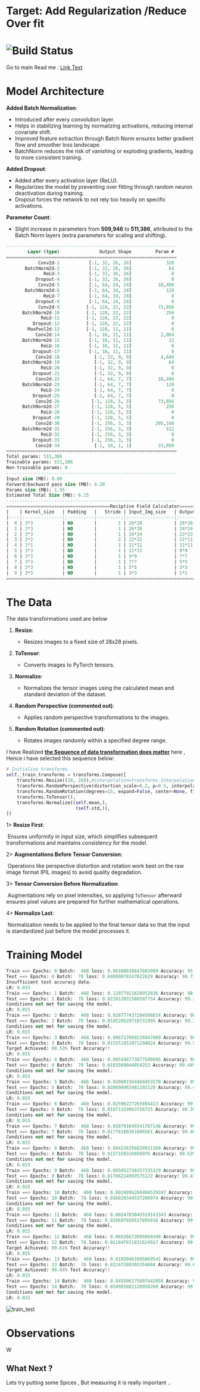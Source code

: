 # Target: Add Regularization /Reduce Over fit

# 					![Build Status](https://github.com/Code-Trees/mnist_ops/actions/workflows/python-app.yml/badge.svg)

Go to main Read me : [Link Text](https://github.com/Code-Trees/Evolution_of_AI/blob/main/Best_way_model_building/README.md)

# Model Architecture

**Added Batch Normalization**:

- Introduced after every convolution layer.
- Helps in stabilizing learning by normalizing activations, reducing internal covariate shift.
- Improved feature extraction through Batch Norm ensures better gradient flow and smoother loss landscape.
- BatchNorm reduces the risk of vanishing or exploding gradients, leading to more consistent training.

**Added Dropout**:

- Added after every activation layer (ReLU).
- Regularizes the model by preventing over fitting through random neuron deactivation during training.
- Dropout forces the network to not rely too heavily on specific activations.

**Parameter Count**:

- Slight increase in parameters from **509,946** to **511,386**, attributed to the Batch Norm layers (extra parameters for scaling and shifting).

```sql
----------------------------------------------------------------
        Layer (type)               Output Shape         Param #
================================================================
            Conv2d-1           [-1, 32, 26, 26]             320
       BatchNorm2d-2           [-1, 32, 26, 26]              64
              ReLU-3           [-1, 32, 26, 26]               0
           Dropout-4           [-1, 32, 26, 26]               0
            Conv2d-5           [-1, 64, 24, 24]          18,496
       BatchNorm2d-6           [-1, 64, 24, 24]             128
              ReLU-7           [-1, 64, 24, 24]               0
           Dropout-8           [-1, 64, 24, 24]               0
            Conv2d-9          [-1, 128, 22, 22]          73,856
      BatchNorm2d-10          [-1, 128, 22, 22]             256
             ReLU-11          [-1, 128, 22, 22]               0
          Dropout-12          [-1, 128, 22, 22]               0
        MaxPool2d-13          [-1, 128, 11, 11]               0
           Conv2d-14           [-1, 16, 11, 11]           2,064
      BatchNorm2d-15           [-1, 16, 11, 11]              32
             ReLU-16           [-1, 16, 11, 11]               0
          Dropout-17           [-1, 16, 11, 11]               0
           Conv2d-18             [-1, 32, 9, 9]           4,640
      BatchNorm2d-19             [-1, 32, 9, 9]              64
             ReLU-20             [-1, 32, 9, 9]               0
          Dropout-21             [-1, 32, 9, 9]               0
           Conv2d-22             [-1, 64, 7, 7]          18,496
      BatchNorm2d-23             [-1, 64, 7, 7]             128
             ReLU-24             [-1, 64, 7, 7]               0
          Dropout-25             [-1, 64, 7, 7]               0
           Conv2d-26            [-1, 128, 5, 5]          73,856
      BatchNorm2d-27            [-1, 128, 5, 5]             256
             ReLU-28            [-1, 128, 5, 5]               0
          Dropout-29            [-1, 128, 5, 5]               0
           Conv2d-30            [-1, 256, 3, 3]         295,168
      BatchNorm2d-31            [-1, 256, 3, 3]             512
             ReLU-32            [-1, 256, 3, 3]               0
          Dropout-33            [-1, 256, 3, 3]               0
           Conv2d-34             [-1, 10, 1, 1]          23,050
================================================================
Total params: 511,386
Trainable params: 511,386
Non-trainable params: 0
----------------------------------------------------------------
Input size (MB): 0.00
Forward/backward pass size (MB): 4.20
Params size (MB): 1.95
Estimated Total Size (MB): 6.15
----------------------------------------------------------------
=======================================Reciptive Field Calculator========================================
|    | Kernel_size   | Padding   |   Stride | Input_Img_size   | Output_Img_size   | Receptive_field   |
|---:|:--------------|:----------|---------:|:-----------------|:------------------|:------------------|
|  0 | 3*3           | NO        |        1 | 28*28            | 26*26             | 3*3               |
|  1 | 3*3           | NO        |        1 | 26*26            | 24*24             | 5*5               |
|  2 | 3*3           | NO        |        1 | 24*24            | 22*22             | 7*7               |
|  3 | 2*2           | NO        |        2 | 22*22            | 11*11             | 8*8               |
|  4 | 1*1           | NO        |        1 | 11*11            | 11*11             | 8*8               |
|  5 | 3*3           | NO        |        1 | 11*11            | 9*9               | 12*12             |
|  6 | 3*3           | NO        |        1 | 9*9              | 7*7               | 16*16             |
|  7 | 3*3           | NO        |        1 | 7*7              | 5*5               | 20*20             |
|  8 | 3*3           | NO        |        1 | 5*5              | 3*3               | 24*24             |
|  9 | 3*3           | NO        |        1 | 3*3              | 1*1               | 28*28             |
=========================================================================================================
```

# The Data

The data transformations used are below 

1. **Resize**:
   - Resizes images to a fixed size of 28x28 pixels.

2. **ToTensor**:
   - Converts images to PyTorch tensors.

3. **Normalize**:
   - Normalizes the tensor images using the calculated mean and standard deviation of the dataset.

4. **Random Perspective (commented out)**:
   - Applies random perspective transformations to the images.

5. **Random Rotation (commented out)**:
   - Rotates images randomly within a specified degree range.

I have Realized **<u>the Sequence of data transformation does matter</u>** here , Hence i have selected this sequence below:

```python
# Initialize transforms
self._train_transforms = transforms.Compose([
    transforms.Resize((28, 28)),#interpolation=transforms.InterpolationMode.NEAREST),
    transforms.RandomPerspective(distortion_scale=0.2, p=0.5, interpolation=transforms.InterpolationMode.NEAREST),
    transforms.RandomRotation(degrees=15, expand=False, center=None, fill=(self.mean) ),
    transforms.ToTensor(), 
    transforms.Normalize((self.mean,),
                          (self.std,)),
])
```

1> **Resize First**: 

​		Ensures uniformity in input size, which simplifies subsequent transformations and maintains consistency for the model.

2> **Augmentations Before Tensor Conversion**:

​		Operations like perspective distortion and rotation work best on the raw image format (PIL images) to avoid quality degradation.

3> **Tensor Conversion Before Normalization**:

​		Augmentations rely on pixel intensities, so applying `ToTensor` afterward ensures pixel values are prepared for further mathematical operations.

4> **Normalize Last**:

​		Normalization needs to be applied to the final tensor data so that the input is standardized just before the model processes it.

# Training Model

```python
Train ==> Epochs: 0 Batch:  468 loss: 0.08108838647603989 Accuracy: 95.24% : 100%|██████████████████████████| 469/469 [00:05<00:00, 89.38it/s]
Test ==> Epochs: 0 Batch:  78 loss: 0.04080878247022629 Accuracy: 98.73% : 100%|█████████████████████████████| 79/79 [00:00<00:00, 176.48it/s]
Insufficient test accuracy data.
LR: 0.015
Train ==> Epochs: 1 Batch:  468 loss: 0.12077921628952026 Accuracy: 98.21% : 100%|██████████████████████████| 469/469 [00:05<00:00, 89.85it/s]
Test ==> Epochs: 1 Batch:  78 loss: 0.022012031580507754 Accuracy: 99.34% : 100%|████████████████████████████| 79/79 [00:00<00:00, 186.04it/s]
Conditions not met for saving the model.
LR: 0.015
Train ==> Epochs: 2 Batch:  468 loss: 0.028777437284588814 Accuracy: 98.59% : 100%|█████████████████████████| 469/469 [00:05<00:00, 89.40it/s]
Test ==> Epochs: 2 Batch:  78 loss: 0.018520529718731995 Accuracy: 99.38% : 100%|████████████████████████████| 79/79 [00:00<00:00, 187.37it/s]
Conditions not met for saving the model.
LR: 0.015
Train ==> Epochs: 3 Batch:  468 loss: 0.006717060226947069 Accuracy: 98.80% : 100%|█████████████████████████| 469/469 [00:05<00:00, 90.02it/s]
Test ==> Epochs: 3 Batch:  78 loss: 0.015551951071294024 Accuracy: 99.53% : 100%|████████████████████████████| 79/79 [00:00<00:00, 188.30it/s]
Target Achieved: 99.53% Test Accuracy!!
LR: 0.015
Train ==> Epochs: 4 Batch:  468 loss: 0.005436773877590895 Accuracy: 98.92% : 100%|█████████████████████████| 469/469 [00:05<00:00, 88.86it/s]
Test ==> Epochs: 4 Batch:  78 loss: 0.0183569044054253 Accuracy: 99.44% : 100%|██████████████████████████████| 79/79 [00:00<00:00, 180.32it/s]
Conditions not met for saving the model.
LR: 0.015
Train ==> Epochs: 5 Batch:  468 loss: 0.028601564466953278 Accuracy: 99.01% : 100%|█████████████████████████| 469/469 [00:05<00:00, 88.96it/s]
Test ==> Epochs: 5 Batch:  78 loss: 0.020698463481292128 Accuracy: 99.42% : 100%|████████████████████████████| 79/79 [00:00<00:00, 185.39it/s]
Conditions not met for saving the model.
LR: 0.015
Train ==> Epochs: 6 Batch:  468 loss: 0.02596227265894413 Accuracy: 99.11% : 100%|██████████████████████████| 469/469 [00:05<00:00, 89.23it/s]
Test ==> Epochs: 6 Batch:  78 loss: 0.01871329963756725 Accuracy: 99.39% : 100%|█████████████████████████████| 79/79 [00:00<00:00, 181.36it/s]
Conditions not met for saving the model.
LR: 0.015
Train ==> Epochs: 7 Batch:  468 loss: 0.028791645541787148 Accuracy: 99.17% : 100%|█████████████████████████| 469/469 [00:05<00:00, 88.87it/s]
Test ==> Epochs: 7 Batch:  78 loss: 0.01778180361086561 Accuracy: 99.48% : 100%|█████████████████████████████| 79/79 [00:00<00:00, 184.64it/s]
Conditions not met for saving the model.
LR: 0.015
Train ==> Epochs: 8 Batch:  468 loss: 0.004236356820911169 Accuracy: 99.20% : 100%|█████████████████████████| 469/469 [00:05<00:00, 89.41it/s]
Test ==> Epochs: 8 Batch:  78 loss: 0.0157159316958976 Accuracy: 99.53% : 100%|██████████████████████████████| 79/79 [00:00<00:00, 189.31it/s]
Conditions not met for saving the model.
LR: 0.015
Train ==> Epochs: 9 Batch:  468 loss: 0.005052738357335329 Accuracy: 99.25% : 100%|█████████████████████████| 469/469 [00:05<00:00, 88.77it/s]
Test ==> Epochs: 9 Batch:  78 loss: 0.01706214993575122 Accuracy: 99.47% : 100%|█████████████████████████████| 79/79 [00:00<00:00, 177.17it/s]
Conditions not met for saving the model.
LR: 0.015
Train ==> Epochs: 10 Batch:  468 loss: 0.0024896266404539347 Accuracy: 99.26% : 100%|███████████████████████| 469/469 [00:05<00:00, 88.66it/s]
Test ==> Epochs: 10 Batch:  78 loss: 0.016826544537208974 Accuracy: 99.43% : 100%|███████████████████████████| 79/79 [00:00<00:00, 179.52it/s]
Conditions not met for saving the model.
LR: 0.015
Train ==> Epochs: 11 Batch:  468 loss: 0.0024783045519143343 Accuracy: 99.33% : 100%|███████████████████████| 469/469 [00:05<00:00, 88.69it/s]
Test ==> Epochs: 11 Batch:  78 loss: 0.018697650517895816 Accuracy: 99.41% : 100%|███████████████████████████| 79/79 [00:00<00:00, 180.45it/s]
Conditions not met for saving the model.
LR: 0.015
Train ==> Epochs: 12 Batch:  468 loss: 0.06526672095060349 Accuracy: 99.29% : 100%|█████████████████████████| 469/469 [00:05<00:00, 87.91it/s]
Test ==> Epochs: 12 Batch:  78 loss: 0.011847031831624917 Accuracy: 99.61% : 100%|███████████████████████████| 79/79 [00:00<00:00, 183.82it/s]
Target Achieved: 99.61% Test Accuracy!!
LR: 0.015
Train ==> Epochs: 13 Batch:  468 loss: 0.01920461095869541 Accuracy: 99.37% : 100%|█████████████████████████| 469/469 [00:05<00:00, 89.02it/s]
Test ==> Epochs: 13 Batch:  78 loss: 0.01247209302354604 Accuracy: 99.64% : 100%|████████████████████████████| 79/79 [00:00<00:00, 185.24it/s]
Target Achieved: 99.64% Test Accuracy!!
LR: 0.015
Train ==> Epochs: 14 Batch:  468 loss: 0.045506175607442856 Accuracy: 99.42% : 100%|████████████████████████| 469/469 [00:05<00:00, 88.31it/s]
Test ==> Epochs: 14 Batch:  78 loss: 0.014981602120958268 Accuracy: 99.52% : 100%|███████████████████████████| 79/79 [00:00<00:00, 180.21it/s]
Conditions not met for saving the model.
LR: 0.015
```

![train_test](readme_images/train_test.png)



# Observations

W



## What Next ?

Lets try putting some  Spices  , But measuring  it is really important    .. 



